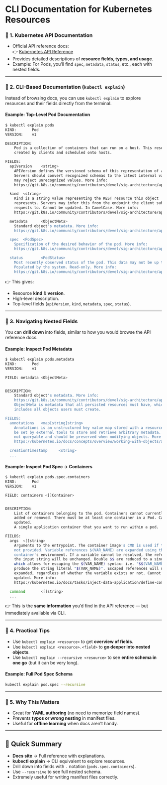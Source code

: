 # CLI Documentation for Kubernetes Resources

### 🔹 1. Kubernetes API Documentation

* Official API reference docs:\
  👉 [Kubernetes API Reference](https://kubernetes.io/docs/reference/generated/kubernetes-api/v1.33/#pod-v1-core)
* Provides detailed descriptions of **resource fields, types, and usage**.
* Example: For Pods, you’ll find `spec`, `metadata`, `status`, etc., each with nested fields.

***

### 🔹 2. CLI-Based Documentation (`kubectl explain`)

Instead of browsing docs, you can use `kubectl explain` to explore resources and their fields directly from the terminal.

#### Example: Top-Level Pod Documentation

```bash
$ kubectl explain pods
KIND:       Pod
VERSION:    v1

DESCRIPTION:
    Pod is a collection of containers that can run on a host. This resource is
    created by clients and scheduled onto hosts.

FIELDS:
  apiVersion    <string>
    APIVersion defines the versioned schema of this representation of an object.
    Servers should convert recognized schemas to the latest internal value, and
    may reject unrecognized values. More info:
    https://git.k8s.io/community/contributors/devel/sig-architecture/api-conventions.md#resources

  kind  <string>
    Kind is a string value representing the REST resource this object
    represents. Servers may infer this from the endpoint the client submits
    requests to. Cannot be updated. In CamelCase. More info:
    https://git.k8s.io/community/contributors/devel/sig-architecture/api-conventions.md#types-kinds

  metadata      <ObjectMeta>
    Standard object's metadata. More info:
    https://git.k8s.io/community/contributors/devel/sig-architecture/api-conventions.md#metadata

  spec  <PodSpec>
    Specification of the desired behavior of the pod. More info:
    https://git.k8s.io/community/contributors/devel/sig-architecture/api-conventions.md#spec-and-status

  status        <PodStatus>
    Most recently observed status of the pod. This data may not be up to date.
    Populated by the system. Read-only. More info:
    https://git.k8s.io/community/contributors/devel/sig-architecture/api-conventions.md#spec-and-status
```

👉 This gives:

* Resource **kind** & **version**.
* High-level description.
* Top-level fields (`apiVersion`, `kind`, `metadata`, `spec`, `status`).

***

### 🔹 3. Navigating Nested Fields

You can **drill down** into fields, similar to how you would browse the API reference docs.

#### Example: Inspect Pod Metadata

```bash
$ kubectl explain pods.metadata
KIND:       Pod
VERSION:    v1

FIELD: metadata <ObjectMeta>


DESCRIPTION:
    Standard object's metadata. More info:
    https://git.k8s.io/community/contributors/devel/sig-architecture/api-conventions.md#metadata
    ObjectMeta is metadata that all persisted resources must have, which
    includes all objects users must create.

FIELDS:
  annotations   <map[string]string>
    Annotations is an unstructured key value map stored with a resource that may
    be set by external tools to store and retrieve arbitrary metadata. They are
    not queryable and should be preserved when modifying objects. More info:
    https://kubernetes.io/docs/concepts/overview/working-with-objects/annotations

  creationTimestamp     <string>
  ...
```

#### Example: Inspect Pod Spec → Containers

```bash
$ kubectl explain pods.spec.containers
KIND:       Pod
VERSION:    v1

FIELD: containers <[]Container>


DESCRIPTION:
    List of containers belonging to the pod. Containers cannot currently be
    added or removed. There must be at least one container in a Pod. Cannot be
    updated.
    A single application container that you want to run within a pod.

FIELDS:
  args  <[]string>
    Arguments to the entrypoint. The container image's CMD is used if this is
    not provided. Variable references $(VAR_NAME) are expanded using the
    container's environment. If a variable cannot be resolved, the reference in
    the input string will be unchanged. Double $$ are reduced to a single $,
    which allows for escaping the $(VAR_NAME) syntax: i.e. "$$(VAR_NAME)" will
    produce the string literal "$(VAR_NAME)". Escaped references will never be
    expanded, regardless of whether the variable exists or not. Cannot be
    updated. More info:
    https://kubernetes.io/docs/tasks/inject-data-application/define-command-argument-container/#running-a-command-in-a-shell

  command       <[]string>
  ...
```

👉 This is the **same information** you’d find in the API reference — but immediately available via CLI.

***

### 🔹 4. Practical Tips

* Use `kubectl explain <resource>` to get **overview of fields**.
* Use `kubectl explain <resource>.<field>` to **go deeper into nested objects**.
* Use `kubectl explain --recursive <resource>` to see **entire schema in one go** (but it can be very long).

#### Example: Full Pod Spec Schema

```bash
kubectl explain pod.spec --recursive
```

***

### 🔹 5. Why This Matters

* Great for **YAML authoring** (no need to memorize field names).
* Prevents **typos or wrong nesting** in manifest files.
* Useful for **offline learning** when docs aren’t handy.

***

## 🚀 Quick Summary

* **Docs site** → Full reference with explanations.
* **kubectl explain** → CLI equivalent to explore resources.
* Drill down into fields with `.` notation (`pods.spec.containers`).
* Use `--recursive` to see full nested schema.
* Extremely useful for writing manifest files correctly.
